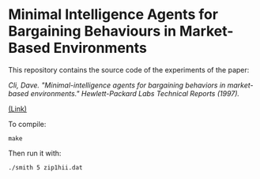 # Minimal Intelligence Agents for Bargaining Behaviours in Market-Based Environments

This repository contains the source code of the experiments of the paper: 

*Cli, Dave. "Minimal-intelligence agents for bargaining behaviors in market-based environments." Hewlett-Packard Labs Technical Reports (1997).*

[(Link)](https://citeseerx.ist.psu.edu/viewdoc/download?doi=10.1.1.19.6890&rep=rep1&type=pdf)

To compile:
```
make
```

Then run it with:
```
./smith 5 zip1hii.dat 
```
